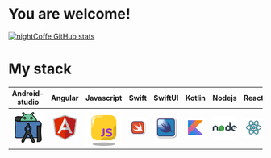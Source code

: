 # You are welcome!

[![nightCoffe GitHub stats](https://github-readme-stats.vercel.app/api?username=Alexander-Sobolev&show_icons=true&theme=radical)](https://github.com/nightCoffe/github-readme-stats)




# My stack


|              Android-studio               | Angular |                Javascript                 | Swift | SwiftUI |             Kotlin             |               Nodejs               |                React                |               Webstorm                |             Xcode              |
|:-------------------------------:|:----:|:-------------------------------------:|:------:|:--------:|:-------------------------------:|:-----------------------------------------:|:-------------------------------------------:|:-------------------------------------------:|:---------------------------------:|
| ![Android-studio](/Android-studio.png) | ![Angular](/Angular.png) | ![Javascript](/Javascript.png) | ![Swift](/Swift.png) | ![SwiftUI](/SwiftUI.png) | ![Kotlin](/Kotlin.png) | ![Nodejs](/Nodejs.png) | ![React](/React.png) | ![Webstorm](/Webstorm.png) | ![Xcode](/Xcode.png) |
